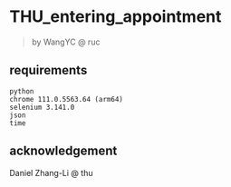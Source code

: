 # THU_entering_appointment
> by WangYC @ ruc

## requirements
```
python
chrome 111.0.5563.64 (arm64)
selenium 3.141.0
json
time
```
## acknowledgement
 
Daniel Zhang-Li @ thu